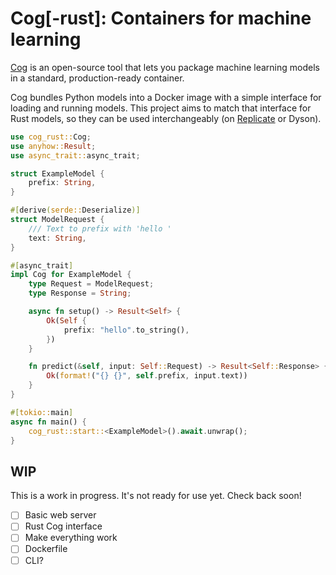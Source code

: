 # Cog[-rust]: Containers for machine learning

[Cog](https://github.com/replicate/cog) is an open-source tool that lets you package machine learning models in a standard, production-ready container.

Cog bundles Python models into a Docker image with a simple interface for loading and running models. This project aims to match that interface for Rust models, so they can be used interchangeably (on [Replicate](https://replicate.com) or Dyson).

```rust
use cog_rust::Cog;
use anyhow::Result;
use async_trait::async_trait;

struct ExampleModel {
    prefix: String,
}

#[derive(serde::Deserialize)]
struct ModelRequest {
    /// Text to prefix with 'hello '
    text: String,
}

#[async_trait]
impl Cog for ExampleModel {
    type Request = ModelRequest;
    type Response = String;

    async fn setup() -> Result<Self> {
        Ok(Self {
            prefix: "hello".to_string(),
        })
    }

    fn predict(&self, input: Self::Request) -> Result<Self::Response> {
        Ok(format!("{} {}", self.prefix, input.text))
    }
}

#[tokio::main]
async fn main() {
    cog_rust::start::<ExampleModel>().await.unwrap();
}
```

## WIP

This is a work in progress. It's not ready for use yet. Check back soon!

- [ ] Basic web server
- [ ] Rust Cog interface
- [ ] Make everything work
- [ ] Dockerfile
- [ ] CLI?
